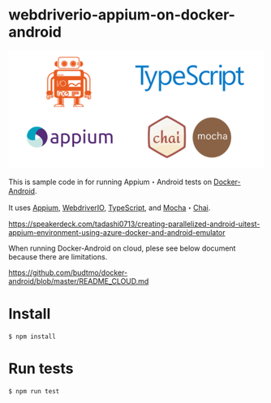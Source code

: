 # webdriverio-appium-on-docker-android

<div align="center">
<img src="./readme.png">
</div>

This is sample code in for running Appium・Android tests on [Docker-Android](https://github.com/budtmo/docker-android).

It uses [Appium](http://appium.io/), [WebdriverIO](https://webdriver.io/), [TypeScript](https://www.typescriptlang.org/), and [Mocha](https://mochajs.org/index.html)・[Chai](https://www.chaijs.com/).

https://speakerdeck.com/tadashi0713/creating-parallelized-android-uitest-appium-environment-using-azure-docker-and-android-emulator

When running Docker-Android on cloud, plese see below document because there are limitations.

https://github.com/budtmo/docker-android/blob/master/README_CLOUD.md

# Install
```
$ npm install
```

# Run tests

```
$ npm run test
```
